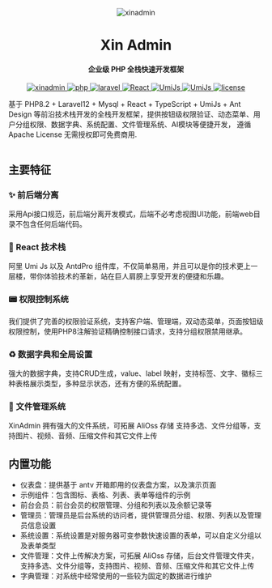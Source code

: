 <p align="center">
    <img src="https://file.xinadmin.cn/file/favicons.ico" alt="xinadmin">
</p>
<h1 align="center">Xin Admin</h1>
<h4 align="center">企业级 PHP 全栈快速开发框架</h4>
<p align="center">
    <a href="https://xinadmin.cn/" target="_blank">
        <img src="https://img.shields.io/badge/XinAdmin-1.1.2-brightgreen" alt="xinadmin">
    </a>
    <a href="https://www.php.com/" target="_blank">
        <img src="https://img.shields.io/badge/PHP->=8.2-brightgreen" alt="php">
    </a>
    <a href="https://laravel.com/" target="_blank">
        <img src="https://img.shields.io/badge/Laravel->=12-brightgreen" alt="laravel">
    </a>
    <a href="https://react.dev/" target="_blank">
        <img src="https://img.shields.io/badge/React->=18.1-brightgreen" alt="React">
    </a>
    <a href="https://umijs.org/" target="_blank">
        <img src="https://img.shields.io/badge/UmiJs->=4.0-brightgreen" alt="UmiJs">
    </a>
    <a href="https://mysql.org/" target="_blank">
        <img src="https://img.shields.io/badge/mysql->=5.7-brightgreen" alt="UmiJs">
    </a>
    <a href="https://gitee.com/wonderful-code/buildadmin/blob/master/LICENSE" target="_blank">
        <img src="https://img.shields.io/badge/Apache2.0-license-brightgreen" alt="license">
    </a>
</p>


基于 PHP8.2 + Laravel12 + Mysql + React + TypeScript + UmiJs + Ant Design 等前沿技术栈开发的全栈开发框架，提供按钮级权限验证、动态菜单、用户分组权限、数据字典、系统配置、文件管理系统、AI模块等便捷开发，
遵循 Apache License 无需授权即可免费商用.

<img src="https://file.xinadmin.cn/file/demo.png" alt=""/>

## 主要特征

### ✨ 前后端分离
采用Api接口规范，前后端分离开发模式，后端不必考虑视图UI功能，前端web目录不包含任何后端代码。

### 🎨 React 技术栈
阿里 Umi Js 以及 AntdPro 组件库，不仅简单易用，并且可以是你的技术更上一层楼，带你体验技术的革新，站在巨人肩膀上享受开发的便捷和乐趣。

### 📟 权限控制系统
我们提供了完善的权限验证系统，支持客户端、管理端，双动态菜单，页面按钮级权限控制，使用PHP8注解验证精确控制接口请求，支持分组权限禁用继承。

### ♻️ 数据字典和全局设置
强大的数据字典，支持CRUD生成，value、label 映射，支持标签、文字、徽标三种表格展示类型，多种显示状态，还有方便的系统配置。

### 🎁 文件管理系统
XinAdmin 拥有强大的文件系统，可拓展 AliOss 存储 支持多选、文件分组等，支持图片、视频、音频、压缩文件和其它文件上传

## 内置功能

- 仪表盘：提供基于 antv 开箱即用的仪表盘方案，以及演示页面
- 示例组件：包含图标、表格、列表、表单等组件的示例
- 前台会员：前台会员的权限管理、分组和列表以及余额记录等
- 管理员：管理员是后台系统的访问者，提供管理员分组、权限、列表以及管理员信息设置
- 系统设置：系统设置是对服务器可变参数快速设置的表单，可以自定义分组以及表单类型
- 文件管理：文件上传解决方案，可拓展 AliOss 存储，后台文件管理文件夹，支持多选、文件分组等，支持图片、视频、音频、压缩文件和其它文件上传
- 字典管理：对系统中经常使用的一些较为固定的数据进行维护

